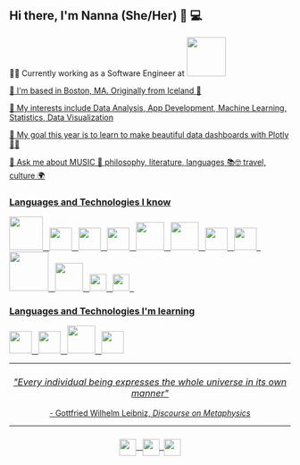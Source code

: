 ## Hi there, I'm Nanna (She/Her) 💃 💻

👩‍💻 Currently working as a Software Engineer at <a href="https://www.verisk.com/" title="verisk"><img src="https://www.verisk.com/siteassets/logos/svg/verisk-logo1.svg" width="70" style="vertical-align:down"/>

🏡 I'm based in Boston, MA. Originally from Iceland 🥶

👀 My interests include Data Analysis, App Development, Machine Learning, Statistics, Data Visualization

🌱 My goal this year is to learn to make beautiful data dashboards with Plotly 👩‍🎨

💬 Ask me about MUSIC 🎵 philosophy, literature, languages 📚🤓 travel, culture 🌍
  
### Languages and Technologies I know
    
<a href ="https://azure.microsoft.com/en-us/products/devops" title="Azure Devops"><img src="https://zeevector.com/wp-content/uploads/Microsoft-Azure-DevOps-logo.png" width="60"/>&nbsp;&nbsp;
<a href="https://www.python.org/" title="Python"><img src="https://upload.wikimedia.org/wikipedia/commons/c/c3/Python-logo-notext.svg" width="40"/>&nbsp;&nbsp;
<a href="https://pytorch.org/" title="PyTorch"><img src="https://upload.wikimedia.org/wikipedia/commons/1/10/PyTorch_logo_icon.svg" width="40"/>&nbsp;&nbsp;
<a href="https://cplusplus.com/" title="C++"><img src="https://upload.wikimedia.org/wikipedia/commons/1/18/ISO_C%2B%2B_Logo.svg" width="40"/>&nbsp;&nbsp;
<a href="https://www.r-project.org/" title="R"><img src="https://www.r-project.org/logo/Rlogo.svg" width="50"/>&nbsp;&nbsp;
<a href="https://github.com/" title="Github"><img src="https://github.githubassets.com/images/modules/logos_page/GitHub-Mark.png" width="50"/>&nbsp;&nbsp;
<a href ="https://www.tensorflow.org/" title="TensorFlow"><img src="https://upload.wikimedia.org/wikipedia/commons/2/2d/Tensorflow_logo.svg" width="40"/>&nbsp;&nbsp;
<a href="https://html.com/" title="HTML"><img src="https://upload.wikimedia.org/wikipedia/commons/thumb/6/61/HTML5_logo_and_wordmark.svg/1920px-HTML5_logo_and_wordmark.svg.png" width="40"/>&nbsp;&nbsp;
<a href="https://spark.apache.org/" title="ApacheSpark"><img src="https://upload.wikimedia.org/wikipedia/commons/f/f3/Apache_Spark_logo.svg" width="70"/>&nbsp;&nbsp;
<a href="https://developer.android.com/studio" title="Android Studio"><img src="https://1.bp.blogspot.com/-LgTa-xDiknI/X4EflN56boI/AAAAAAAAPuk/24YyKnqiGkwRS9-_9suPKkfsAwO4wHYEgCLcBGAsYHQ/s0/image9.png" width="50"/>&nbsp;&nbsp;
<a href="https://docs.oracle.com/en/java/" title="Java"><img src="https://upload.wikimedia.org/wikipedia/en/thumb/3/30/Java_programming_language_logo.svg/242px-Java_programming_language_logo.svg.png" width="30"/>&nbsp;&nbsp;
<a href="https://www.w3schools.com/html/html_css.asp" title="CSS"><img src="https://upload.wikimedia.org/wikipedia/commons/d/d5/CSS3_logo_and_wordmark.svg" width="30"/>&nbsp;&nbsp;

### Languages and Technologies I'm learning
<a href="https://aws.amazon.com/certification/certified-cloud-practitioner/" title="aws"><img src="https://upload.wikimedia.org/wikipedia/commons/9/93/Amazon_Web_Services_Logo.svg" width="40"/>&nbsp;&nbsp;
<a href="https://learn.microsoft.com/en-us/dotnet/csharp/" title="c#"><img src="https://camo.githubusercontent.com/8d56e87edf99e89bfc457cd62462e0b7aae19e6b197b1df5c542d474d8d76f81/68747470733a2f2f646576656c6f7065722e6665646f726170726f6a6563742e6f72672f7374617469632f6c6f676f2f6373686172702e706e67" width="40" />&nbsp;&nbsp;
<a href="https://www.trustedtechteam.com/collections/microsoft-sql-server-standard?utm_source=google&utm_medium=cpc&utm_campaign=Gsearch_SQLStd}&utm_term=microsoft%20sql%20server&cq_plac=&cq_net=g&cq_pos=&cq_med=&cq_plt=gp&gc_id=8657288349&h_ad_id=562519636697&gclid=CjwKCAiAoL6eBhA3EiwAXDom5ghDdE0EZgN-NRiSqLmECQaGWmjJxeQCgThSQTDUSw3CpFGX7xRx6xoCSx0QAvD_BwE" title="sql"><img src="https://brandslogos.com/wp-content/uploads/images/large/microsoft-sql-server-logo.png" width="50"/>&nbsp;&nbsp;
<a href="https://dotnet.microsoft.com/en-us/" title=".net"><img src="https://upload.wikimedia.org/wikipedia/commons/thumb/7/7d/Microsoft_.NET_logo.svg/1920px-Microsoft_.NET_logo.svg.png" width="40"/>
  

<hr> 
<h3 align="center" style="font-weight: normal">
   <i>"Every individual being expresses the whole universe in its own manner"</i>
</h3> 
 <p align="center">
   - Gottfried Wilhelm Leibniz, <i>Discourse on Metaphysics</i>
</p> 
 <hr> 

<h3 align = "center"> 
  <a href="https://www.linkedin.com/in/nannkat/" title="Linkedin"><img src="https://cdn-icons-png.flaticon.com/512/174/174857.png" width="30" align = "center"/>&nbsp;&nbsp; <a href="mailto:nannahann@gmail.com" title="Mail"><img src="https://upload.wikimedia.org/wikipedia/commons/thumb/7/7e/Gmail_icon_%282020%29.svg/1024px-Gmail_icon_%282020%29.svg.png?20221017173631" width="30"  align = "center"/>&nbsp;&nbsp;<a href="https://www.instagram.com/nannahann/" title="Insta"><img src="https://upload.wikimedia.org/wikipedia/commons/thumb/e/e7/Instagram_logo_2016.svg/264px-Instagram_logo_2016.svg.png?20210403190622" width="30"  align = "center"/></h3>
    
   


 
